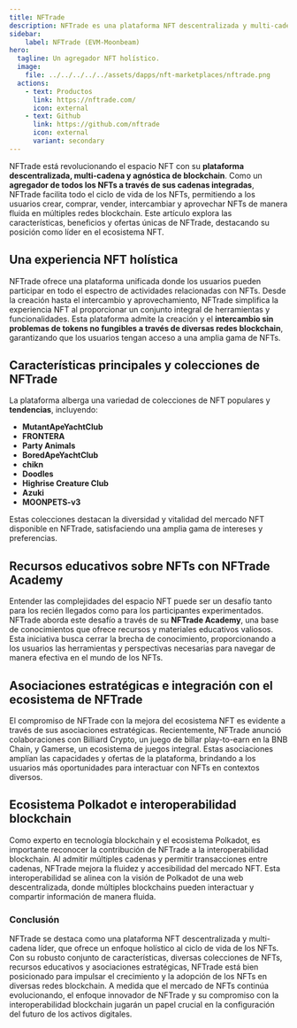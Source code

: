 ```yaml
---
title: NFTrade
description: NFTrade es una plataforma NFT descentralizada y multi-cadena que permite la creación, el intercambio y el aprovechamiento de NFTs de manera fluida a través de múltiples blockchains.
sidebar:
    label: NFTrade (EVM-Moonbeam)
hero:
  tagline: Un agregador NFT holístico.
  image: 
    file: ../../../../../assets/dapps/nft-marketplaces/nftrade.png
  actions:
    - text: Productos
      link: https://nftrade.com/
      icon: external
    - text: Github
      link: https://github.com/nftrade
      icon: external
      variant: secondary
---
```


NFTrade está revolucionando el espacio NFT con su **plataforma descentralizada, multi-cadena y agnóstica de blockchain**. Como un **agregador de todos los NFTs a través de sus cadenas integradas**, NFTrade facilita todo el ciclo de vida de los NFTs, permitiendo a los usuarios crear, comprar, vender, intercambiar y aprovechar NFTs de manera fluida en múltiples redes blockchain. Este artículo explora las características, beneficios y ofertas únicas de NFTrade, destacando su posición como líder en el ecosistema NFT.

## Una experiencia NFT holística
NFTrade ofrece una plataforma unificada donde los usuarios pueden participar en todo el espectro de actividades relacionadas con NFTs. Desde la creación hasta el intercambio y aprovechamiento, NFTrade simplifica la experiencia NFT al proporcionar un conjunto integral de herramientas y funcionalidades. Esta plataforma admite la creación y el **intercambio sin problemas de tokens no fungibles a través de diversas redes blockchain**, garantizando que los usuarios tengan acceso a una amplia gama de NFTs.

## Características principales y colecciones de NFTrade
La plataforma alberga una variedad de colecciones de NFT populares y **tendencias**, incluyendo:
- **MutantApeYachtClub**
- **FRONTERA**
- **Party Animals**
- **BoredApeYachtClub**
- **chikn**
- **Doodles**
- **Highrise Creature Club**
- **Azuki**
- **MOONPETS-v3**

Estas colecciones destacan la diversidad y vitalidad del mercado NFT disponible en NFTrade, satisfaciendo una amplia gama de intereses y preferencias.

## Recursos educativos sobre NFTs con NFTrade Academy
Entender las complejidades del espacio NFT puede ser un desafío tanto para los recién llegados como para los participantes experimentados. NFTrade aborda este desafío a través de su **NFTrade Academy**, una base de conocimientos que ofrece recursos y materiales educativos valiosos. Esta iniciativa busca cerrar la brecha de conocimiento, proporcionando a los usuarios las herramientas y perspectivas necesarias para navegar de manera efectiva en el mundo de los NFTs.

## Asociaciones estratégicas e integración con el ecosistema de NFTrade
El compromiso de NFTrade con la mejora del ecosistema NFT es evidente a través de sus asociaciones estratégicas. Recientemente, NFTrade anunció colaboraciones con Billiard Crypto, un juego de billar play-to-earn en la BNB Chain, y Gamerse, un ecosistema de juegos integral. Estas asociaciones amplían las capacidades y ofertas de la plataforma, brindando a los usuarios más oportunidades para interactuar con NFTs en contextos diversos.

## Ecosistema Polkadot e interoperabilidad blockchain
Como experto en tecnología blockchain y el ecosistema Polkadot, es importante reconocer la contribución de NFTrade a la interoperabilidad blockchain. Al admitir múltiples cadenas y permitir transacciones entre cadenas, NFTrade mejora la fluidez y accesibilidad del mercado NFT. Esta interoperabilidad se alinea con la visión de Polkadot de una web descentralizada, donde múltiples blockchains pueden interactuar y compartir información de manera fluida.

### Conclusión
NFTrade se destaca como una plataforma NFT descentralizada y multi-cadena líder, que ofrece un enfoque holístico al ciclo de vida de los NFTs. Con su robusto conjunto de características, diversas colecciones de NFTs, recursos educativos y asociaciones estratégicas, NFTrade está bien posicionado para impulsar el crecimiento y la adopción de los NFTs en diversas redes blockchain. A medida que el mercado de NFTs continúa evolucionando, el enfoque innovador de NFTrade y su compromiso con la interoperabilidad blockchain jugarán un papel crucial en la configuración del futuro de los activos digitales.
